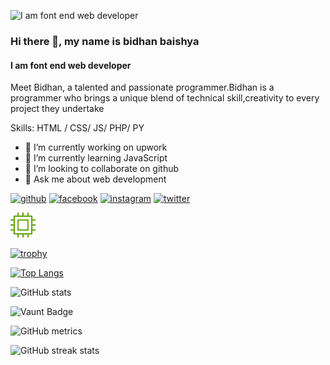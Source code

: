
![I am font end web developer ](https://yt3.googleusercontent.com/05QV3XSK3jneYk-swSKKJ4yc0g59xqn1ymio7oiWwEAhcwlM-9zN0DKWWwfMwxuR8NdKhfZa=w1707-fcrop64=1,00005a57ffffa5a8-k-c0xffffffff-no-nd-rj)
### Hi there 👋, my name is bidhan baishya
#### I am font end web developer 

Meet Bidhan, a talented and passionate programmer.Bidhan is a programmer who brings a unique blend of technical skill,creativity to every project they undertake

Skills: HTML / CSS/ JS/ PHP/ PY

- 🔭 I’m currently working on upwork 
- 🌱 I’m currently learning JavaScript 
- 👯 I’m looking to collaborate on github 
- 💬 Ask me about web development 


[<img src='https://cdn.jsdelivr.net/npm/simple-icons@3.0.1/icons/github.svg' alt='github' height='40'>](https://github.com/https://github.com/Bidhan2q2q)  [<img src='https://cdn.jsdelivr.net/npm/simple-icons@3.0.1/icons/facebook.svg' alt='facebook' height='40'>](https://www.facebook.com/Mr.Bidhan420)  [<img src='https://cdn.jsdelivr.net/npm/simple-icons@3.0.1/icons/instagram.svg' alt='instagram' height='40'>](https://www.instagram.com/mr.bidhan420/)  [<img src='https://cdn.jsdelivr.net/npm/simple-icons@3.0.1/icons/twitter.svg' alt='twitter' height='40'>](https://twitter.com/@MrBidhan360)  

<a href='https://docs.github.com/en/developers'><img src='https://raw.githubusercontent.com/acervenky/animated-github-badges/master/assets/devbadge.gif' width='40' height='40'></a> 

[![trophy](https://github-profile-trophy.vercel.app/?username=https://github.com/Bidhan2q2q)](https://github.com/ryo-ma/github-profile-trophy)

[![Top Langs](https://github-readme-stats.vercel.app/api/top-langs/?username=https://github.com/Bidhan2q2q)](https://github.com/anuraghazra/github-readme-stats)

![GitHub stats](https://github-readme-stats.vercel.app/api?username=https://github.com/Bidhan2q2q&show_icons=true&count_private=true)  

![Vaunt Badge](https://api.vaunt.dev/v1/github/entities/https://github.com/Bidhan2q2q/contributions?format=svg&private=true)  

![GitHub metrics](https://metrics.lecoq.io/https://github.com/Bidhan2q2q)  

![GitHub streak stats](https://streak-stats.demolab.com/?user=https://github.com/Bidhan2q2q)  

